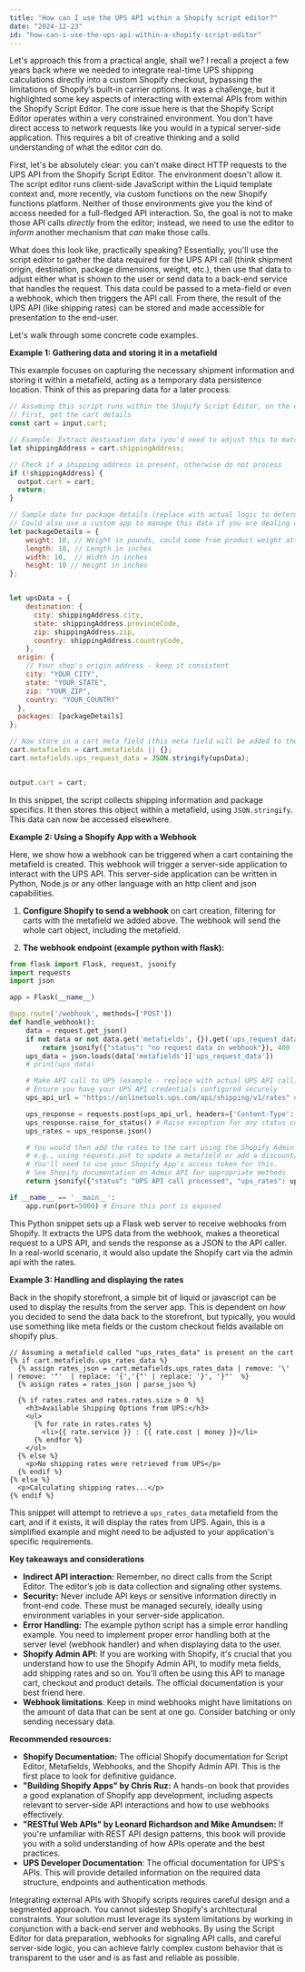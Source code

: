 ```yaml
---
title: "How can I use the UPS API within a Shopify script editor?"
date: "2024-12-23"
id: "how-can-i-use-the-ups-api-within-a-shopify-script-editor"
---
```


Let's approach this from a practical angle, shall we? I recall a project a few years back where we needed to integrate real-time UPS shipping calculations directly into a custom Shopify checkout, bypassing the limitations of Shopify’s built-in carrier options. It was a challenge, but it highlighted some key aspects of interacting with external APIs from within the Shopify Script Editor. The core issue here is that the Shopify Script Editor operates within a very constrained environment. You don't have direct access to network requests like you would in a typical server-side application. This requires a bit of creative thinking and a solid understanding of what the editor *can* do.

First, let's be absolutely clear: you can't make direct HTTP requests to the UPS API from the Shopify Script Editor. The environment doesn't allow it. The script editor runs client-side JavaScript within the Liquid template context and, more recently, via custom functions on the new Shopify functions platform. Neither of those environments give you the kind of access needed for a full-fledged API interaction. So, the goal is not to make those API calls *directly* from the editor; instead, we need to use the editor to *inform* another mechanism that *can* make those calls.

What does this look like, practically speaking? Essentially, you'll use the script editor to gather the data required for the UPS API call (think shipment origin, destination, package dimensions, weight, etc.), then use that data to adjust either what is shown to the user or send data to a back-end service that handles the request. This data could be passed to a meta-field or even a webhook, which then triggers the API call. From there, the result of the UPS API (like shipping rates) can be stored and made accessible for presentation to the end-user.

Let's walk through some concrete code examples.

**Example 1: Gathering data and storing it in a metafield**

This example focuses on capturing the necessary shipment information and storing it within a metafield, acting as a temporary data persistence location. Think of this as preparing data for a later process.

```javascript
// Assuming this script runs within the Shopify Script Editor, on the cart page
// First, get the cart details
const cart = input.cart;

// Example: Extract destination data (you'd need to adjust this to match your cart's structure)
let shippingAddress = cart.shippingAddress;

// Check if a shipping address is present, otherwise do not process
if (!shippingAddress) {
  output.cart = cart;
  return;
}

// Sample data for package details (replace with actual logic to determine size/weight)
// Could also use a custom app to manage this data if you are dealing with products with many dimensions
let packageDetails = {
    weight: 10, // Weight in pounds, could come from product weight attributes or be calculated
    length: 10, // Length in inches
    width: 10,  // Width in inches
    height: 10 // Height in inches
};


let upsData = {
    destination: {
      city: shippingAddress.city,
      state: shippingAddress.provinceCode,
      zip: shippingAddress.zip,
      country: shippingAddress.countryCode,
    },
  origin: {
    // Your shop's origin address - keep it consistent
    city: "YOUR_CITY",
    state: "YOUR_STATE",
    zip: "YOUR_ZIP",
    country: "YOUR_COUNTRY"
  },
  packages: [packageDetails]
};

// Now store in a cart meta field (this meta field will be added to the checkout)
cart.metafields = cart.metafields || {};
cart.metafields.ups_request_data = JSON.stringify(upsData);


output.cart = cart;

```

In this snippet, the script collects shipping information and package specifics. It then stores this object within a metafield, using `JSON.stringify`. This data can now be accessed elsewhere.

**Example 2: Using a Shopify App with a Webhook**

Here, we show how a webhook can be triggered when a cart containing the metafield is created. This webhook will trigger a server-side application to interact with the UPS API. This server-side application can be written in Python, Node.js or any other language with an http client and json capabilities.

1.  **Configure Shopify to send a webhook** on cart creation, filtering for carts with the metafield we added above. The webhook will send the whole cart object, including the metafield.

2.  **The webhook endpoint (example python with flask):**

```python
from flask import Flask, request, jsonify
import requests
import json

app = Flask(__name__)

@app.route('/webhook', methods=['POST'])
def handle_webhook():
    data = request.get_json()
    if not data or not data.get('metafields', {}).get('ups_request_data'):
        return jsonify({"status": "no request data in webhook"}), 400
    ups_data = json.loads(data['metafields']['ups_request_data'])
    # print(ups_data)

    # Make API call to UPS (example - replace with actual UPS API call)
    # Ensure you have your UPS API credentials configured securely
    ups_api_url = "https://onlinetools.ups.com/api/shipping/v1/rates" #example, does not exist

    ups_response = requests.post(ups_api_url, headers={'Content-Type': 'application/json', 'Authorization': 'Bearer YOUR_API_TOKEN'}, data=json.dumps(ups_data))
    ups_response.raise_for_status() # Raise exception for any status code above 400, to fail gracefully
    ups_rates = ups_response.json()

    # You would then add the rates to the cart using the Shopify Admin API
    # e.g., using requests.put to update a metafield or add a discount/shipping rate.
    # You'll need to use your Shopify App's access token for this.
    # See Shopify documentation on Admin API for appropriate methods
    return jsonify({"status": "UPS API call processed", "ups_rates": ups_rates}), 200

if __name__ == '__main__':
    app.run(port=5000) # Ensure this port is exposed
```

This Python snippet sets up a Flask web server to receive webhooks from Shopify. It extracts the UPS data from the webhook, makes a theoretical request to a UPS API, and sends the response as a JSON to the API caller. In a real-world scenario, it would also update the Shopify cart via the admin api with the rates.

**Example 3: Handling and displaying the rates**

Back in the shopify storefront, a simple bit of liquid or javascript can be used to display the results from the server app. This is dependent on *how* you decided to send the data back to the storefront, but typically, you would use something like meta fields or the custom checkout fields available on shopify plus.

```liquid
// Assuming a metafield called "ups_rates_data" is present on the cart
{% if cart.metafields.ups_rates_data %}
  {% assign rates_json = cart.metafields.ups_rates_data | remove: '\' | remove: '"'  | replace: '{','{"' | replace: '}', '}"'  %}
  {% assign rates = rates_json | parse_json %}

  {% if rates.rates and rates.rates.size > 0  %}
    <h3>Available Shipping Options from UPS:</h3>
    <ul>
      {% for rate in rates.rates %}
        <li>{{ rate.service }} : {{ rate.cost | money }}</li>
      {% endfor %}
    </ul>
  {% else %}
    <p>No shipping rates were retrieved from UPS</p>
  {% endif %}
{% else %}
  <p>Calculating shipping rates...</p>
{% endif %}

```

This snippet will attempt to retrieve a `ups_rates_data` metafield from the cart, and if it exists, it will display the rates from UPS. Again, this is a simplified example and might need to be adjusted to your application's specific requirements.

**Key takeaways and considerations**

*   **Indirect API interaction:** Remember, no direct calls from the Script Editor. The editor’s job is data collection and signaling other systems.
*   **Security:** Never include API keys or sensitive information directly in front-end code. These must be managed securely, ideally using environment variables in your server-side application.
*   **Error Handling:** The example python script has a simple error handling example. You need to implement proper error handling both at the server level (webhook handler) and when displaying data to the user.
*   **Shopify Admin API**: If you are working with Shopify, it's crucial that you understand how to use the Shopify Admin API, to modify meta fields, add shipping rates and so on. You'll often be using this API to manage cart, checkout and product details. The official documentation is your best friend here.
*   **Webhook limitations**: Keep in mind webhooks might have limitations on the amount of data that can be sent at one go. Consider batching or only sending necessary data.

**Recommended resources:**

*   **Shopify Documentation:** The official Shopify documentation for Script Editor, Metafields, Webhooks, and the Shopify Admin API. This is the first place to look for definitive guidance.
*   **"Building Shopify Apps" by Chris Ruz:** A hands-on book that provides a good explanation of Shopify app development, including aspects relevant to server-side API interactions and how to use webhooks effectively.
*   **"RESTful Web APIs" by Leonard Richardson and Mike Amundsen:** If you're unfamiliar with REST API design patterns, this book will provide you with a solid understanding of how APIs operate and the best practices.
*   **UPS Developer Documentation**: The official documentation for UPS's APIs. This will provide detailed information on the required data structure, endpoints and authentication methods.

Integrating external APIs with Shopify scripts requires careful design and a segmented approach. You cannot sidestep Shopify's architectural constraints. Your solution must leverage its system limitations by working in conjunction with a back-end server and webhooks. By using the Script Editor for data preparation, webhooks for signaling API calls, and careful server-side logic, you can achieve fairly complex custom behavior that is transparent to the user and is as fast and reliable as possible.
